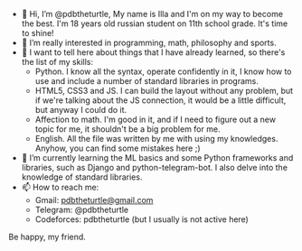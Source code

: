 - 👋 Hi, I’m @pdbtheturtle, My name is Illa and I'm on my way to become the best. I'm 18 years old russian student on 11th school grade. It's time to shine!
- 👀 I’m really interested in programming, math, philosophy and sports.
- 🌳 I want to tell here about things that I have already learned, so there's the list of my skills: 
    - Python. I know all the syntax, operate confidently in it, I know how to use and include a number of standard libraries in programs.
    - HTML5, CSS3 and JS. I can build the layout without any problem, but if we're talking about the JS connection, it would be a little difficult, but anyway 
      I could do it.
    - Affection to math. I'm good in it, and if I need to figure out a new topic for me, it shouldn't be a big problem for me.
    - English. All the file was written by me with using my knowledges. Anyhow, you can find some mistakes here ;)
- 🌱 I’m currently learning the ML basics and some Python frameworks and libraries, such as Django and python-telegram-bot. I also delve into the knowledge of standard libraries.
- 📫 How to reach me:
    - Gmail: pdbtheturtle@gmail.com
    - Telegram: @pdbtheturtle
    - Codeforces: pdbtheturtle (but I usually is not active here)

Be happy, my friend.

<!---
pdbtheturtle/pdbtheturtle is a ✨ special ✨ repository because its `README.md` (this file) appears on your GitHub profile.
You can click the Preview link to take a look at your changes.
--->
